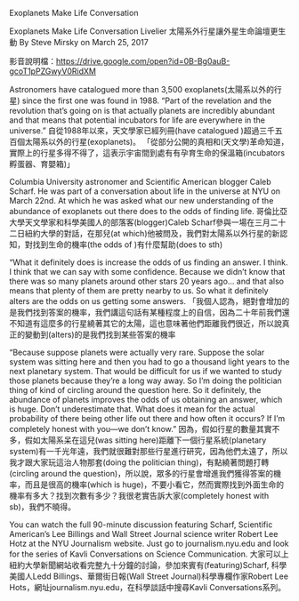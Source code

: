 Exoplanets Make Life Conversation

Exoplanets Make Life Conversation Livelier
太陽系外行星讓外星生命論壇更生動
By Steve Mirsky on March 25, 2017

影音說明檔：https://drive.google.com/open?id=0B-Bg0auB-gcoT1pPZGwyV0RidXM

Astronomers have catalogued more than 3,500 exoplanets(太陽系以外的行星) since the first one was found in 1988.
“Part of the revelation and the revolution that’s going on is that actually planets are incredibly abundant and that means that potential incubators for life are everywhere in the universe.”
自從1988年以來，天文學家已經列冊(have catalogued )超過三千五百個太陽系以外的行星(exoplanets)。
「從部分公開的真相和(天文學)革命知道，實際上的行星多得不得了，這表示宇宙間到處有有孕育生命的保溫箱(incubators 孵蛋器、育嬰箱)」

Columbia University astronomer and Scientific American blogger Caleb Scharf. He was part of a conversation about life in the universe at NYU on March 22nd. At which he was asked what our new understanding of the abundance of exoplanets out there does to the odds of finding life.
哥倫比亞大學天文學家和科學美國人的部落客(blogger)Caleb Scharf參與一場在三月二十二日紐約大學的對話，在那兒(at which)他被問及，我們對太陽系以外行星的新認知，對找到生命的機率(the odds of )有什麼幫助(does to sth)

“What it definitely does is increase the odds of us finding an answer. I think. I think that we can say with some confidence. Because we didn’t know that there was so many planets around other stars 20 years ago… and that also means that plenty of them are pretty nearby to us. So what it definitely alters are the odds on us getting some answers.
「我個人認為，絕對會增加的是我們找到答案的機率，我們講這句話有某種程度上的自信，因為二十年前我們還不知道有這麼多的行星繞著其它的太陽，這也意味著他們距離我們很近，所以說真正的變動到(alters)的是我們找到某些答案的機率

“Because suppose planets were actually very rare. Suppose the solar system was sitting here and then you had to go a thousand light years to the next planetary system. That would be difficult for us if we wanted to study those planets because they’re a long way away. So I’m doing the politician thing of kind of circling around the question here. So it definitely, the abundance of planets improves the odds of us obtaining an answer, which is huge. Don’t underestimate that. What does it mean for the actual probability of there being other life out there and how often it occurs? If I’m completely honest with you—we don’t know.”
因為，假如行星的數量其實不多，假如太陽系呆在這兒(was sitting here)距離下一個行星系統(planetary system)有一千光年遠，我們就很難對那些行星進行研究，因為他們太遠了，所以我才跟大家玩這治人物那套(doing the politician thing)，有點繞著問題打轉(circling around the question)，所以說，眾多的行星會增進我們獲得答案的機率，而且是很高的機率(which is huge)，不要小看它，然而實際找到外面生命的機率有多大？找到次數有多少？我很老實告訴大家(completely honest with sb)，我們不曉得。

You can watch the full 90-minute discussion featuring Scharf, Scientific American’s Lee Billings and Wall Street Journal science writer Robert Lee Hotz at the NYU Journalism website. Just go to journalism.nyu.edu and look for the series of Kavli Conversations on Science Communication.
大家可以上紐約大學新聞網站收看完整九十分鐘的討論，參加來賓有(featuring)Scharf, 科學美國人Ledd Billings、華爾街日報(Wall Street Journal)科學專欄作家Robert Lee Hots，網址journalism.nyu.edu，在科學談話中搜尋Kavli Conversations系列。
